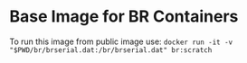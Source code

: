 # Base Image for BR Containers
To run this image from public image use:
`docker run -it -v "$PWD/br/brserial.dat:/br/brserial.dat" br:scratch`
